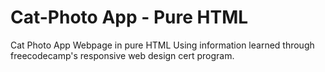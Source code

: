 # Cat-Photo App - Pure HTML
Cat Photo App Webpage in pure HTML
Using information learned through freecodecamp's responsive web design cert program.
